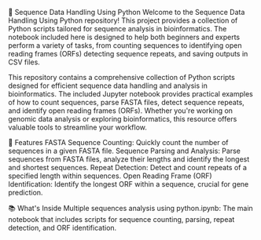 🧬 Sequence Data Handling Using Python
Welcome to the Sequence Data Handling Using Python repository! This project provides a collection of Python scripts tailored for sequence analysis in bioinformatics. The notebook included here is designed to help both beginners and experts perform a variety of tasks, from counting sequences to identifying open reading frames (ORFs) detecting sequence repeats, and saving outputs in CSV files.

 This repository contains a comprehensive collection of Python scripts designed for efficient sequence data handling and analysis in bioinformatics. The included Jupyter notebook provides practical examples of how to count sequences, parse FASTA files, detect sequence repeats, and identify open reading frames (ORFs). Whether you're working on genomic data analysis or exploring bioinformatics, this resource offers valuable tools to streamline your workflow.

🌟 Features
FASTA Sequence Counting: Quickly count the number of sequences in a given FASTA file.
Sequence Parsing and Analysis: Parse sequences from FASTA files, analyze their lengths and identify the longest and shortest sequences.
Repeat Detection: Detect and count repeats of a specified length within sequences.
Open Reading Frame (ORF) Identification: Identify the longest ORF within a sequence, crucial for gene prediction.

📚 What's Inside
Multiple sequences analysis using python.ipynb: The main notebook that includes scripts for sequence counting, parsing, repeat detection, and ORF identification.
